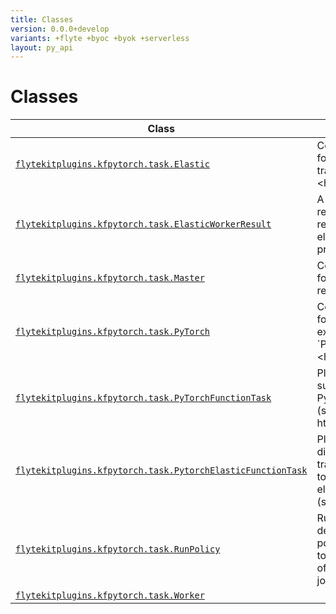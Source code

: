 ```yaml
---
title: Classes
version: 0.0.0+develop
variants: +flyte +byoc +byok +serverless
layout: py_api
---
```


# Classes

| Class | Description |
|-|-|
| [`flytekitplugins.kfpytorch.task.Elastic`](../packages/flytekitplugins.kfpytorch.task#flytekitpluginskfpytorchtaskelastic) |Configuration for `torch elastic training <https://pytorch. |
| [`flytekitplugins.kfpytorch.task.ElasticWorkerResult`](../packages/flytekitplugins.kfpytorch.task#flytekitpluginskfpytorchtaskelasticworkerresult) |A named tuple representing the result of a torch elastic worker process. |
| [`flytekitplugins.kfpytorch.task.Master`](../packages/flytekitplugins.kfpytorch.task#flytekitpluginskfpytorchtaskmaster) |Configuration for master replica group. |
| [`flytekitplugins.kfpytorch.task.PyTorch`](../packages/flytekitplugins.kfpytorch.task#flytekitpluginskfpytorchtaskpytorch) |Configuration for an executable `PyTorch Job <https://github. |
| [`flytekitplugins.kfpytorch.task.PyTorchFunctionTask`](../packages/flytekitplugins.kfpytorch.task#flytekitpluginskfpytorchtaskpytorchfunctiontask) |Plugin that submits a PyTorchJob (see https://github. |
| [`flytekitplugins.kfpytorch.task.PytorchElasticFunctionTask`](../packages/flytekitplugins.kfpytorch.task#flytekitpluginskfpytorchtaskpytorchelasticfunctiontask) |Plugin for distributed training with torch elastic/torchrun (see. |
| [`flytekitplugins.kfpytorch.task.RunPolicy`](../packages/flytekitplugins.kfpytorch.task#flytekitpluginskfpytorchtaskrunpolicy) |RunPolicy describes some policy to apply to the execution of a kubeflow job. |
| [`flytekitplugins.kfpytorch.task.Worker`](../packages/flytekitplugins.kfpytorch.task#flytekitpluginskfpytorchtaskworker) | |
